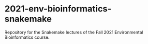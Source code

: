 # 2021-env-bioinformatics-snakemake
Repository for the Snakemake lectures of the Fall 2021 Environmental Bioinformatics course.
